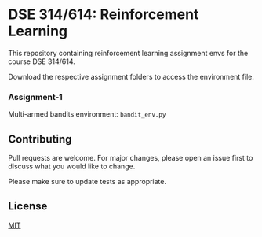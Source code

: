 
# DSE 314/614: Reinforcement Learning


This repository containing reinforcement learning assignment envs for the course DSE 314/614.

Download the respective assignment folders to access the environment file.

  

### Assignment-1
Multi-armed bandits environment: `bandit_env.py`

  

## Contributing

Pull requests are welcome. For major changes, please open an issue first to discuss what you would like to change.

  

Please make sure to update tests as appropriate.

  
  

## License

[MIT](https://choosealicense.com/licenses/mit/)